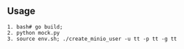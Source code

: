 ## Usage
```
1. bash# go build; 
2. python mock.py
3. source env.sh; ./create_minio_user -u tt -p tt -g tt
```

